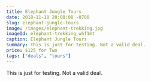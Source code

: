```yaml
---
title: Elephant Jungle Tours
date: 2018-11-10 20:08:08 -0700
slug: elephant-jungle-tours
image: /images/elephant-trekking.jpg
imageId: elephant-trekking_whf1mt
caption: Elephant Jungle Tours
summary: This is just for testing. Not a valid deal.
price: $125 for Two
tags: ["deals", "tours"]
---
```

This is just for testing. Not a valid deal.
